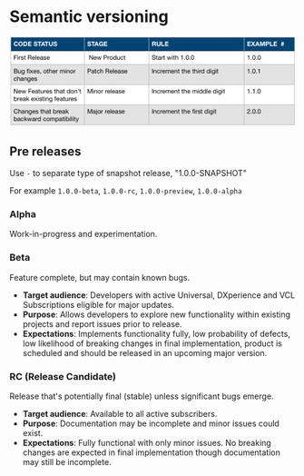 # Semantic versioning

![semvertable](../assets/semvertable.png)

## Pre releases

Use `-` to separate type of snapshot release, "1.0.0-SNAPSHOT"

For example `1.0.0-beta`, `1.0.0-rc`, `1.0.0-preview`, `1.0.0-alpha`

### Alpha

Work-in-progress and experimentation.

### Beta

Feature complete, but may contain known bugs.

- **Target audience**: Developers with active Universal, DXperience and VCL Subscriptions eligible for major updates.
- **Purpose**: Allows developers to explore new functionality within existing projects and report issues prior to release.
- **Expectations**: Implements functionality fully, low probability of defects, low likelihood of breaking changes in final implementation, product is scheduled and should be released in an upcoming major version.

### RC (Release Candidate)

Release that's potentially final (stable) unless significant bugs emerge.

- **Target audience**: Available to all active subscribers.
- **Purpose**: Documentation may be incomplete and minor issues could exist.
- **Expectations**: Fully functional with only minor issues. No breaking changes are expected in final implementation though documentation may still be incomplete.

